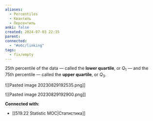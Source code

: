 ```yaml
---
aliases:
  - Percentiles
  - Квантиль
  - Персентиль
anki: false
created: 2024-07-03 22:15
parent: 
connected:
  - "#обс/linking"
tags:
  - fix/empty
---
```




25th percentile of the data — called the **lower quartile**, or $Q_1$​ — and the 75th percentile — called the **upper quartile**, or $Q_3$​.

![[Pasted image 20230829192535.png]]

![[Pasted image 20230829192900.png]]









**Connected with:**
- [[519.22 Statistic MOC|Статистика]]

